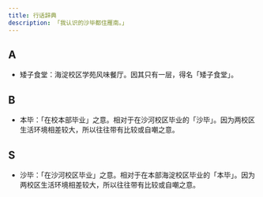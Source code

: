 ```yaml
---
title: 行话辞典
description: 「我认识的沙毕都住雁南。」
---
```


## A

- 矮子食堂：海淀校区学苑风味餐厅。因其只有一层，得名「矮子食堂」。

## B

- 本毕：「在校本部毕业」之意。相对于在沙河校区毕业的「沙毕」。因为两校区生活环境相差较大，所以往往带有比较或自嘲之意。

## S

- 沙毕：「在沙河校区毕业」之意。相对于在本部海淀校区毕业的「本毕」。因为两校区生活环境相差较大，所以往往带有比较或自嘲之意。
